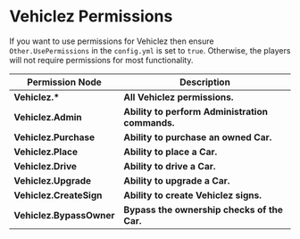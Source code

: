 Vehiclez Permissions
======

If you want to use permissions for Vehiclez then ensure `Other.UsePermissions` in the `config.yml` is set to `true`. Otherwise, the players will not require permissions for most functionality.

| Permission Node | Description |
|-|-|
| **Vehiclez.\*** | **All Vehiclez permissions.** |
| **Vehiclez.Admin** | **Ability to perform Administration commands.** |
| **Vehiclez.Purchase** | **Ability to purchase an owned Car.** |
| **Vehiclez.Place** | **Ability to place a Car.** |
| **Vehiclez.Drive** | **Ability to drive a Car.** |
| **Vehiclez.Upgrade** | **Ability to upgrade a Car.** |
| **Vehiclez.CreateSign** | **Ability to create Vehiclez signs.** |
| **Vehiclez.BypassOwner** | **Bypass the ownership checks of the Car.** |


